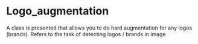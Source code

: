 # Logo_augmentation
A class is presented that allows you to do hard augmentation for any logos (brands). Refers to the task of detecting logos / brands in image
